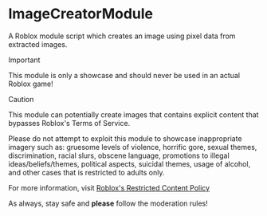 # ImageCreatorModule
A Roblox module script which creates an image using pixel data from extracted images.

> [!IMPORTANT]
> This module is only a showcase and should never be used in an actual Roblox game!

> [!CAUTION]
> This module can potentially create images that contains explicit content that bypasses Roblox's Terms of Service.
>
> Please do not attempt to exploit this module to showcase inappropriate imagery such as: gruesome levels of violence, horrific gore, sexual themes,
> discrimination, racial slurs, obscene language, promotions to illegal ideas/beliefs/themes, political aspects, suicidal themes, usage of alcohol,
> and other cases that is restricted to adults only.
>
> For more information, visit [Roblox's Restricted Content Policy](https://en.help.roblox.com/hc/en-us/articles/15869919570708-Restricted-Content-Policy)
>
> As always, stay safe and **please** follow the moderation rules!



